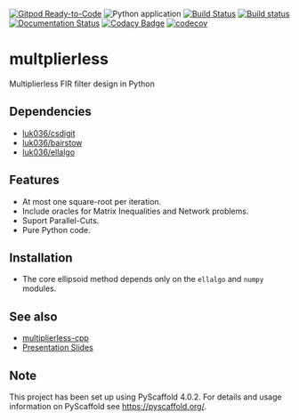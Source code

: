 [![Gitpod Ready-to-Code](https://img.shields.io/badge/Gitpod-Ready--to--Code-blue?logo=gitpod)](https://gitpod.io/#https://github.com/luk036/multiplierless)
![Python application](https://github.com/luk036/multiplierless/workflows/Python%20application/badge.svg)
[![Build Status](https://travis-ci.org/luk036/multiplierless.svg?branch=master)](https://travis-ci.org/luk036/multiplierless)
[![Build status](https://ci.appveyor.com/api/projects/status/0v1cf05tcueny7d9?svg=true)](https://ci.appveyor.com/project/luk036/multiplierless)
[![Documentation Status](https://readthedocs.org/projects/multiplierless/badge/?version=latest)](https://multiplierless.readthedocs.io/en/latest/?badge=latest)
[![Codacy Badge](https://api.codacy.com/project/badge/Grade/a2f75bd3cc1e4c34be4741bdd61168ba)](https://app.codacy.com/app/luk036/multiplierless?utm_source=github.com&utm_medium=referral&utm_content=luk036/multiplierless&utm_campaign=badger)
[![codecov](https://codecov.io/gh/luk036/multiplierless/branch/main/graph/badge.svg?token=DEx23tq9W4)](https://codecov.io/gh/luk036/multiplierless)

# multplierless

Multiplierless FIR filter design in Python

## Dependencies

- [luk036/csdigit](https://github.com/luk036/csdigit.git)
- [luk036/bairstow](https://github.com/luk036/bairstow.git)
- [luk036/ellalgo](https://github.com/luk036/ellalgo.git)

## Features

- At most one square-root per iteration.
- Include oracles for Matrix Inequalities and Network problems.
- Suport Parallel-Cuts.
- Pure Python code.

## Installation

- The core ellipsoid method depends only on the `ellalgo` and `numpy` modules.

## See also

- [multiplierless-cpp](https://github.com/luk036/multiplierless-cpp)
- [Presentation Slides](https://luk036.github.io/cvx)

<!-- pyscaffold-notes -->

## Note

This project has been set up using PyScaffold 4.0.2. For details and usage
information on PyScaffold see https://pyscaffold.org/.
